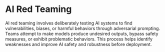 # AI Red Teaming

AI red teaming involves deliberately testing AI systems to find vulnerabilities, biases, or harmful behaviors through adversarial prompting. Teams attempt to make models produce undesired outputs, bypass safety measures, or exhibit problematic behaviors. This process helps identify weaknesses and improve AI safety and robustness before deployment.